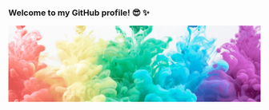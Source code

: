 ### Welcome to my GitHub profile! :sunglasses: :sparkles:

![](https://raw.githubusercontent.com/PrestonRamsay/PrestonRamsay/master/Banner.png)
